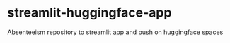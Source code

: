 # streamlit-huggingface-app
Absenteeism repository to streamlit app and push on huggingface spaces 
